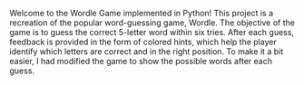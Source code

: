 Welcome to the Wordle Game implemented in Python! This project is a recreation of the popular 
word-guessing game, Wordle. The objective of the game is to guess the correct 5-letter word within 
six tries. After each guess, feedback is provided in the form of colored hints, which help the player 
identify which letters are correct and in the right position. To make it a bit easier, I had modified the game to show the possible words after each guess.
